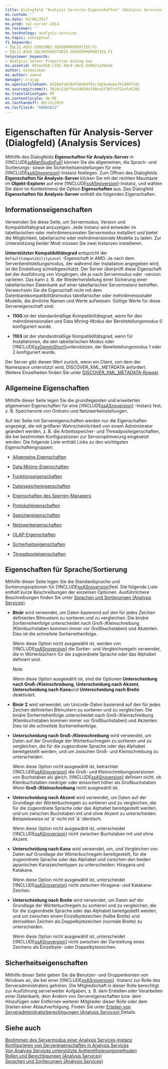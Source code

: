 ```yaml
---
title: Dialogfeld "Analysis Services-Eigenschaften" (Analysis Services) | Microsoft-Dokumentation
ms.custom: ''
ms.date: 03/06/2017
ms.prod: sql-server-2014
ms.reviewer: ''
ms.technology: analysis-services
ms.topic: conceptual
f1_keywords:
- SQL12.ASVS.SSMSIMBI.SERVERPROPERTIES.F1
- SQL12.ASVS.SQLSERVERSTUDIO.SERVERPROPERTIES.F1
helpviewer_keywords:
- Analysis Server Properties dialog box
ms.assetid: b01ec658-c191-49c9-a6cb-549b21a368ab
author: minewiskan
ms.author: owend
manager: craigg
ms.openlocfilehash: b32b0fa678df98494f91c1026adebe701d807342
ms.sourcegitcommit: 3026c22b7fba19059a769ea5f367c4f51efaf286
ms.translationtype: MT
ms.contentlocale: de-DE
ms.lasthandoff: 06/15/2019
ms.locfileid: "66062622"
---
```

# <a name="analysis-server-properties-dialog-box-analysis-services"></a>Eigenschaften für Analysis-Server (Dialogfeld) (Analysis Services)
  Mithilfe des Dialogfelds **Eigenschaften für Analysis-Server** in [!INCLUDE[ssManStudioFull](../includes/ssmanstudiofull-md.md)] können Sie die allgemeinen, die Sprach- und Sortierungs- sowie die Sicherheitseinstellungen für eine [!INCLUDE[ssASnoversion](../includes/ssasnoversion-md.md)]-Instanz festlegen. Zum Öffnen des Dialogfelds **Eigenschaften für Analysis-Server** klicken Sie mit der rechten Maustaste im **Objekt-Explorer** auf eine [!INCLUDE[ssASnoversion](../includes/ssasnoversion-md.md)]-Instanz, und wählen Sie dann im Kontextmenü die Option **Eigenschaften** aus. Das Dialogfeld **Eigenschaften für Analysis-Server** enthält die folgenden Eigenschaften.  
  
## <a name="information-properties"></a>Informationseigenschaften  
 Verwenden Sie diese Seite, um Servermodus, Version und Kompatibilitätsgrad anzuzeigen. Jede Instanz wird entweder im tabellarischen oder mehrdimensionalen Servermodus installiert und bietet die Möglichkeit, tabellarische oder mehrdimensionale Modelle zu laden. Zur Unterstützung beider Modi müssen Sie zwei Instanzen installieren.  
  
 **Unterstützter Kompatibilitätsgrad** entspricht der `DefaultCompatibilityLevel` -Eigenschaft in AMO. Je nach dem Serverbereitstellungsmodus, der während der Installation angegeben wird, ist die Einstellung schreibgeschützt. Der Server überprüft diese Eigenschaft bei der Ausführung von Vorgängen, die je nach Servermodus oder -version variieren. Das kann z. B. die Wiederherstellung einer Sicherung einer tabellarischen Datenbank auf einer tabellarischen Serverinstanz betreffen. Verwechseln Sie die Eigenschaft nicht mit dem Datenbankkompatibilitätsmodus tabellarischer oder mehrdimensionaler Modelle, die ähnliche Namen und Werte aufweisen. Gültige Werte für diese Servereigenschaft sind:  
  
-   **1100** ist der standardmäßige Kompatibilitätsgrad, wenn für den mehrdimensionalen und Data Mining-Modus der Bereitstellungsmodus 0 konfiguriert wurde.  
  
-   **1103** ist der standardmäßige Kompatibilitätsgrad, wenn für Installationen, die den tabellarischen Modus oder [!INCLUDE[ssGeminiShort](../includes/ssgeminishort-md.md)]unterstützen, der Bereitstellungsmodus 1 oder 2 konfiguriert wurde.  
  
 Der Server gibt diesen Wert zurück, wenn ein Client, von dem der Namespace unterstützt wird, DISCOVER_XML_METADATA anfordert. Weitere Einzelheiten finden Sie unter [DISCOVER_XML_METADATA-Rowset](https://docs.microsoft.com/bi-reference/schema-rowsets/xml/discover-xml-metadata-rowset).  
  
## <a name="general-properties"></a>Allgemeine Eigenschaften  
 Mithilfe dieser Seite legen Sie die grundlegenden und erweiterten allgemeinen Eigenschaften für eine [!INCLUDE[ssASnoversion](../includes/ssasnoversion-md.md)] -Instanz fest, z. B. Speicherorte von Ordnern und Netzwerkeinstellungen.  
  
 Auf der Seite mit Servereigenschaften werden nur die Eigenschaften angezeigt, die mit größerer Wahrscheinlichkeit von einem Administrator geändert werden, z. B. die Arbeitsspeicher- und Threadpooleigenschaften, die bei bestimmten Konfigurationen zur Serveroptimierung eingesetzt werden. Die folgende Liste enthält Links zu den wichtigsten Eigenschaftengruppen:  
  
-   [Allgemeine Eigenschaften](server-properties/general-properties.md)  
  
-   [Data Mining-Eigenschaften](server-properties/data-mining-properties.md)  
  
-   [Funktionseigenschaften](server-properties/feature-properties.md)  
  
-   [Dateispeichereigenschaften](server-properties/filestore-properties.md)  
  
-   [Eigenschaften des Sperren-Managers](server-properties/lock-manager-properties.md)  
  
-   [Protokolleigenschaften](server-properties/log-properties.md)  
  
-   [Speichereigenschaften](server-properties/memory-properties.md)  
  
-   [Netzwerkeigenschaften](server-properties/network-properties.md)  
  
-   [OLAP-Eigenschaften](server-properties/olap-properties.md)  
  
-   [Sicherheitseigenschaften](server-properties/security-properties.md)  
  
-   [Threadpooleigenschaften](server-properties/thread-pool-properties.md)  
  
## <a name="language-collation-properties"></a>Eigenschaften für Sprache/Sortierung  
 Mithilfe dieser Seite legen Sie die Standardsprache und Sortierungsoptionen für [!INCLUDE[ssASnoversion](../includes/ssasnoversion-md.md)]fest. Die folgende Liste enthält kurze Beschreibungen der einzelnen Optionen. Ausführlichere Beschreibungen finden Sie unter [Sprachen und Sortierungen &#40;Analysis Services&#41;](languages-and-collations-analysis-services.md).  
  
-   **Binär** wird verwendet, um Daten basierend auf den für jedes Zeichen definierten Bitmustern zu sortieren und zu vergleichen. Die binäre Sortierreihenfolge unterscheidet nach Groß-/Kleinschreibung (Kleinbuchstaben kommen immer vor Großbuchstaben) und Akzenten. Dies ist die schnellste Sortierreihenfolge.  
  
     Wenn diese Option nicht ausgewählt ist, werden von [!INCLUDE[ssASnoversion](../includes/ssasnoversion-md.md)] die Sortier- und Vergleichsregeln verwendet, die in Wörterbüchern für die zugeordnete Sprache oder das Alphabet definiert sind.  
  
    > [!NOTE]  
    >  Wenn diese Option ausgewählt ist, sind die Optionen **Unterscheidung nach Groß-/Kleinschreibung**, **Unterscheidung nach Akzent**, **Unterscheidung nach Kana**und **Unterscheidung nach Breite** deaktiviert.  
  
-   **Binär 2** wird verwendet, um Unicode-Daten basierend auf den für jedes Zeichen definierten Bitmustern zu sortieren und zu vergleichen. Die binäre Sortierreihenfolge unterscheidet nach Groß-/Kleinschreibung (Kleinbuchstaben kommen immer vor Großbuchstaben) und Akzenten. Dies ist die schnellste Sortierreihenfolge.  
  
-   **Unterscheidung nach Groß-/Kleinschreibung** wird verwendet, um Daten auf der Grundlage der Wörterbuchregeln zu sortieren und zu vergleichen, die für die zugeordnete Sprache oder das Alphabet bereitgestellt werden, und um zwischen Groß- und Kleinschreibung zu unterscheiden.  
  
     Wenn diese Option nicht ausgewählt ist, betrachtet [!INCLUDE[ssASnoversion](../includes/ssasnoversion-md.md)] die Groß- und Kleinschreibungsversionen von Buchstaben als gleich. [!INCLUDE[ssASnoversion](../includes/ssasnoversion-md.md)] definiert nicht, ob Kleinbuchstaben niedriger oder einsortiert höher als Großbuchstaben Wenn **Groß-/Kleinschreibung** nicht ausgewählt ist.  
  
-   **Unterscheidung nach Akzent** wird verwendet, um Daten auf der Grundlage der Wörterbuchregeln zu sortieren und zu vergleichen, die für die zugeordnete Sprache oder das Alphabet bereitgestellt werden, und um zwischen Buchstaben mit und ohne Akzent zu unterscheiden. Beispielsweise ist 'a' nicht mit 'á' identisch.  
  
     Wenn diese Option nicht ausgewählt ist, unterscheidet [!INCLUDE[ssASnoversion](../includes/ssasnoversion-md.md)] nicht zwischen Buchstaben mit und ohne Akzent.  
  
-   **Unterscheidung nach Kana** wird verwendet, um, und Vergleichen von Daten auf Grundlage der Wörterbuchregeln bereitgestellt, für die zugeordnete Sprache oder das Alphabet und zwischen den beiden japanischen Kanazeichentypen zu unterscheiden: Hiragana und Katakana.  
  
     Wenn diese Option nicht ausgewählt ist, unterscheidet [!INCLUDE[ssASnoversion](../includes/ssasnoversion-md.md)] nicht zwischen Hiragana- und Katakana-Zeichen.  
  
-   **Unterscheidung nach Breite** wird verwendet, um Daten auf der Grundlage der Wörterbuchregeln zu sortieren und zu vergleichen, die für die zugeordnete Sprache oder das Alphabet bereitgestellt werden, und um zwischen einem Einzelbytezeichen (halbe Breite) und demselben Zeichen als Doppelbytezeichen (normale Breite) zu unterscheiden.  
  
     Wenn diese Option nicht ausgewählt ist, unterscheidet [!INCLUDE[ssASnoversion](../includes/ssasnoversion-md.md)] nicht zwischen der Darstellung eines Zeichens als Einzelbyte- oder Doppelbytezeichen.  
  
## <a name="security-properties"></a>Sicherheitseigenschaften  
 Mithilfe dieser Seite geben Sie die Benutzer- und Gruppenkonten von Windows an, die bei einer [!INCLUDE[ssASnoversion](../includes/ssasnoversion-md.md)] -Instanz zur Rolle des Serveradministrators gehören. Die Mitgliedschaft in dieser Rolle berechtigt zur Ausführung serverweiter Aufgaben, z. B. dem Erstellen oder Verarbeiten einer Datenbank, dem Ändern von Servereigenschaften bzw. dem Hinzufügen oder Entfernen weiterer Mitglieder dieser Rolle oder dem Starten einer Ablaufverfolgung. Finden Sie unter [Erteilen von Serveradministratorberechtigungen &#40;Analysis Services&#41; ](instances/grant-server-admin-rights-to-an-analysis-services-instance.md) Details.  
  
## <a name="see-also"></a>Siehe auch  
 [Bestimmen des Servermodus einer Analysis Services-Instanz](instances/determine-the-server-mode-of-an-analysis-services-instance.md)   
 [Konfigurieren von Servereigenschaften in Analysis Services](server-properties/server-properties-in-analysis-services.md)   
 [Von Analysis Services unterstützte Authentifizierungsmethoden](instances/authentication-methodologies-supported-by-analysis-services.md)   
 [Rollen und Berechtigungen &#40;Analysis Services&#41;](multidimensional-models/roles-and-permissions-analysis-services.md)   
 [Sprachen und Sortierungen &#40;Analysis Services&#41;](languages-and-collations-analysis-services.md)  
  
  
